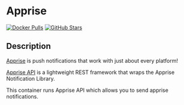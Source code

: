 # Apprise

[![Docker Pulls](https://img.shields.io/docker/pulls/caronc/apprise?style=flat-square&color=607D8B&label=docker%20pulls&logo=docker)](https://hub.docker.com/r/caronc/apprise)
[![GitHub Stars](https://img.shields.io/github/stars/caronc/apprise-api?style=flat-square&color=607D8B&label=github%20stars&logo=github)](https://github.com/caronc/apprise-api)

## Description

[Apprise](https://github.com/caronc/apprise) is push notifications that work with just about every platform!

[Apprise API](https://github.com/caronc/apprise-api) is a lightweight REST framework that wraps the Apprise Notification Library.

This container runs Apprise API which allows you to send apprise notifications.
